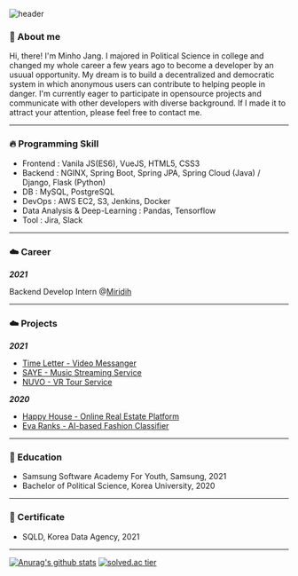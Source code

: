 ![header](https://capsule-render.vercel.app/api?type=shark&color=auto&height=300&section=header&text=MINHO%20JANG&fontSize=90)

### 👋 About me
Hi, there! I'm Minho Jang. I majored in Political Science in college and changed my whole career a few years ago to become a developer by an usuual opportunity. My dream is to build a decentralized and democratic system in which anonymous users can contribute to helping people in danger. I'm currently eager to participate in opensource projects and communicate with other developers with diverse background. If I made it to attract your attention, please feel free to contact me. 

---
### 🔥 Programming Skill
* Frontend : Vanila JS(ES6), VueJS,  HTML5, CSS3
* Backend : NGINX, Spring Boot, Spring JPA, Spring Cloud (Java) / Django, Flask (Python)
* DB : MySQL, PostgreSQL
* DevOps : AWS EC2, S3, Jenkins, Docker
* Data Analysis & Deep-Learning : Pandas, Tensorflow
* Tool : Jira, Slack

---
### ☁️ Career
  ***2021***
  
  Backend Develop Intern @[Miridih](https://www.miricanvas.com/)


---
### ☁️ Projects
  ***2021***
  * [Time Letter - Video Messanger](https://github.com/wkdalsgh192/video-messenger-timeletter)
  * [SAYE - Music Streaming Service](https://github.com/wkdalsgh192/Web-Music-Recommendation)
  * [NUVO - VR Tour Service](https://github.com/wkdalsgh192/Webapp-VR-Museum)
  
  ***2020***
  * [Happy House - Online Real Estate Platform](https://github.com/wkdalsgh192/Vue-Spring-Webapp-RealEstate)
  * [Eva Ranks - AI-based Fashion Classifier](https://github.com/wkdalsgh192/Evaranks)

---
### 🏫 Education
  * Samsung Software Academy For Youth, Samsung, 2021
  * Bachelor of Political Science, Korea University, 2020

---
### 🌟 Certificate
  * SQLD, Korea Data Agency, 2021

---

[![Anurag's github stats](https://github-readme-stats.vercel.app/api?username=wkdalsgh192&count_private=true&show_icons=true&theme=radical)](https://github.com/wkdalsgh192/github-readme-stats)
[![solved.ac tier](http://mazassumnida.wtf/api/generate_badge?boj=wkdalsgh192)](https://solved.ac/wkdalsgh192)

